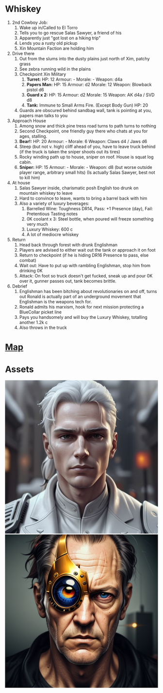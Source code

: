# Whiskey
1. 2nd Cowboy Job:
	1. Wake up in/Called to El Torro 
	2. Tells you to go rescue Salas Sawyer, a friend of his
	3. Apparently just "got lost on a hiking trip"
	4. Lends you a rusty old pickup
	5. Xin Mountain Faction are holding him
2. Drive there
	1. Out from the slums into the dusty plains just north of Xim, patchy grass
	2. See zebra running wild in the plains
	3. Checkpoint Xin Military
		1.  **Turret:** HP: 12 Armour: - Morale: - Weapon: d4a
		2. **Papers Man:** HP: 15 Armour: d2 Morale: 12 Weapon: Blowback pistol d6
		3. **Guard x 2:** HP: 15 Armour: d2 Morale: 15 Weapon: AK d4a / SVD d8
		4. **Tank:** Immune to Small Arms Fire. (Except Body Gun) HP: 20 
	4. Guards are obscured behind sandbag wall, tank is pointing at you, papers man talks to you
3. Approach House
	1. Among snow and thick pine tress road turns to path turns to nothing
	2. Second Checkpoint, one friendly guy there who chats at you for ages, stalling.
	3. **Bear!:** HP: 20 Armour: - Morale: 6 Weapon: Claws d4 / Jaws d6
	4. Steep (but not v. high) cliff ahead of you, have to leave truck behind (if the truck is taken the sniper shoots out its tires)
	5. Rocky winding path up to house, sniper on roof. House is squat log cabin.
	6. **Sniper:** HP: 15 Armour: - Morale: - Weapon: d8  (but worse outside player range, arbitrary small hits)
		(Is actually Salas Sawyer, best not to kill him)
4. At house
	1. Salas Sawyer inside, charismatic posh English too drunk on mountain whiskey to leave
	2. Hard to convince to leave, wants to bring a barrel back with him
	3. Also a variety of luxury beverages:
		1. Barrelled Wine: Toughness DR14, Pass: +1 Presence (day), Fail: Pretentious Tasting notes
		2. 0K coolant x 3: Steel bottle, when poured will freeze something very much
		3. Luxury Whiskey: 600 c
		4. A lot of mediocre whiskey
5. Return
	1. Head back through forest with drunk Englishman
	2. Players are advised to either wait out the tank or approach it on foot
	4. Return to checkpoint (if he is hiding DR16 Presence to pass, else combat)
	5. Wait out: Have to put up with rambling Englishman, stop him from drinking 0K
	6. Attack: On foot so truck doesn't get fucked, sneak up and pour 0K over it, gunner passes out, tank becomes brittle.
6. Debrief
	1. Englishman has been bitching about revolutionaries on and off, turns out Ronald is actually part of an underground movement that Englishman is the weapons tech for.
	2. Ronald admits his marxism, hook for next mission protecting a BlueCollar picket line
	3. Pays you handsomely and will buy the Luxury Whiskey, totalling another 1.2k c
	4. Also throws in the truck

# [Map](https://excalidraw.com/#json=YEj3dU2-IlawwJLbaANij,N7ItQpD6KfHOooe1uIjA0A)
# Assets

![guard](https://github.com/WayfaringBloke/dnd/blob/main/assets/m2/guard.png?raw=true)![Salas Sawyer](https://github.com/WayfaringBloke/dnd/blob/main/assets/rnpc/SalasSawyer.png?raw=true)

<!--stackedit_data:
eyJoaXN0b3J5IjpbLTExNjMxMzI4MTAsLTEwNDQ4MDkwNzJdfQ
==
-->
